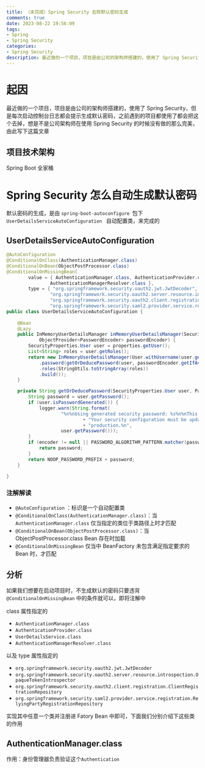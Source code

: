 ```yaml
---
title: （未完成）Spring Security 去除默认密码生成
comments: true
date: 2023-08-22 19:56:09
tags:
- Spring
- Spring Security
categories:
- Spring Security
description: 最近做的一个项目，项目是由公司的架构师搭建的，使用了 Spring Security，但是每次启动控制台日志都会提示生成默认密码，之前遇到的项目都使用了都会把这个去掉，想是不是公司架构师在使用 Spring Security 的时候没有做的那么完美，由此写下这篇文章
---
```




# 起因

最近做的一个项目，项目是由公司的架构师搭建的，使用了 Spring Security，但是每次启动控制台日志都会提示生成默认密码，之前遇到的项目都使用了都会把这个去掉，想是不是公司架构师在使用 Spring Security 的时候没有做的那么完美，由此写下这篇文章



## 项目技术架构

Spring Boot 全家桶

# Spring Security 怎么自动生成默认密码

默认密码的生成，是由 `spring-boot-autoconfigure `包下 `UserDetailsServiceAutoConfiguration ` 自动配置类，来完成的

## UserDetailsServiceAutoConfiguration

```java
@AutoConfiguration
@ConditionalOnClass(AuthenticationManager.class)
@ConditionalOnBean(ObjectPostProcessor.class)
@ConditionalOnMissingBean(
		value = { AuthenticationManager.class, AuthenticationProvider.class, UserDetailsService.class,
				AuthenticationManagerResolver.class },
		type = { "org.springframework.security.oauth2.jwt.JwtDecoder",
				"org.springframework.security.oauth2.server.resource.introspection.OpaqueTokenIntrospector",
				"org.springframework.security.oauth2.client.registration.ClientRegistrationRepository",
				"org.springframework.security.saml2.provider.service.registration.RelyingPartyRegistrationRepository" })
public class UserDetailsServiceAutoConfiguration {
  
 	@Bean
	@Lazy
	public InMemoryUserDetailsManager inMemoryUserDetailsManager(SecurityProperties properties,
			ObjectProvider<PasswordEncoder> passwordEncoder) {
		SecurityProperties.User user = properties.getUser();
		List<String> roles = user.getRoles();
		return new InMemoryUserDetailsManager(User.withUsername(user.getName())
			.password(getOrDeducePassword(user, passwordEncoder.getIfAvailable()))
			.roles(StringUtils.toStringArray(roles))
			.build());
	}

	private String getOrDeducePassword(SecurityProperties.User user, PasswordEncoder encoder) {
		String password = user.getPassword();
		if (user.isPasswordGenerated()) {
			logger.warn(String.format(
					"%n%nUsing generated security password: %s%n%nThis generated password is for development use only. "
							+ "Your security configuration must be updated before running your application in "
							+ "production.%n",
					user.getPassword()));
		}
		if (encoder != null || PASSWORD_ALGORITHM_PATTERN.matcher(password).matches()) {
			return password;
		}
		return NOOP_PASSWORD_PREFIX + password;
	}

}
```

### 注解解读

- `@AutoConfiguration` ：标识是一个自动配置类
- `@ConditionalOnClass(AuthenticationManager.class)`：当 `AuthenticationManager.class`  仅当指定的类位于类路径上时才匹配
- `@ConditionalOnBean(ObjectPostProcessor.class)`：当 ObjectPostProcessor.class Bean 存在时加载
- `@ConditionalOnMissingBean` 仅当中 BeanFactory 未包含满足指定要求的 Bean 时，才匹配

## 分析

如果我们想要在启动项目时，不生成默认的密码只要违背 `@ConditionalOnMissingBean` 中的条件就可以，即将注解中 

class 属性指定的

- `AuthenticationManager.class`
- `AuthenticationProvider.class`
- `UserDetailsService.class`
- `AuthenticationManagerResolver.class`

以及 type 属性指定的

- `org.springframework.security.oauth2.jwt.JwtDecoder`
- `org.springframework.security.oauth2.server.resource.introspection.OpaqueTokenIntrospector`
- `org.springframework.security.oauth2.client.registration.ClientRegistrationRepository`
- `org.springframework.security.saml2.provider.service.registration.RelyingPartyRegistrationRepository`

实现其中任意一个类并注册进 Fatory Bean 中即可，下面我们分别介绍下这些类的作用



## AuthenticationManager.class

作用：身份管理器负责验证这个`Authentication`







